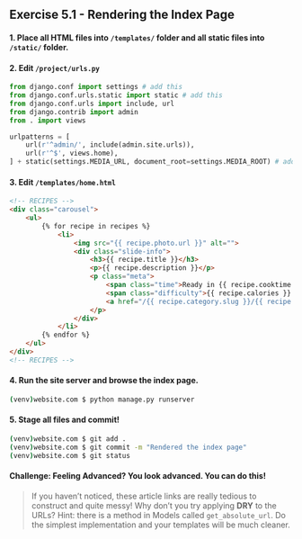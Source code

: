 ## Exercise 5.1 - Rendering the Index Page

#### 1. Place all HTML files into `/templates/` folder and all static files into `/static/` folder.

#### 2. Edit `/project/urls.py`

```python
from django.conf import settings # add this
from django.conf.urls.static import static # add this
from django.conf.urls import include, url
from django.contrib import admin
from . import views

urlpatterns = [
    url(r'^admin/', include(admin.site.urls)),
    url(r'^$', views.home),
] + static(settings.MEDIA_URL, document_root=settings.MEDIA_ROOT) # add this
```

#### 3. Edit `/templates/home.html`

```html
<!-- RECIPES -->
<div class="carousel">
    <ul>
        {% for recipe in recipes %}
            <li>
                <img src="{{ recipe.photo.url }}" alt="">
                <div class="slide-info">
                    <h3>{{ recipe.title }}</h3>
                    <p>{{ recipe.description }}</p>
                    <p class="meta">
                        <span class="time">Ready in {{ recipe.cooktime }} mins</span>
                        <span class="difficulty">{{ recipe.calories }} kcals</span>
                        <a href="/{{ recipe.category.slug }}/{{ recipe.id }}/{{ recipe.slug }}/" class="button small">Try this one</a>
                    </p>
                </div>
            </li>
        {% endfor %}
    </ul>
</div>
<!-- RECIPES -->
```

#### 4. Run the site server and browse the index page.

```bash
(venv)website.com $ python manage.py runserver
```

#### 5. Stage all files and commit!

```bash
(venv)website.com $ git add .
(venv)website.com $ git commit -m "Rendered the index page"
(venv)website.com $ git status
```

#### Challenge: Feeling Advanced? You look advanced. You can do this!
> If you haven’t noticed, these article links are really tedious to construct and quite messy! Why don’t you try applying **DRY** to the URLs? Hint: there is a method in Models called `get_absolute_url`. Do the simplest implementation and your templates will be much cleaner.

